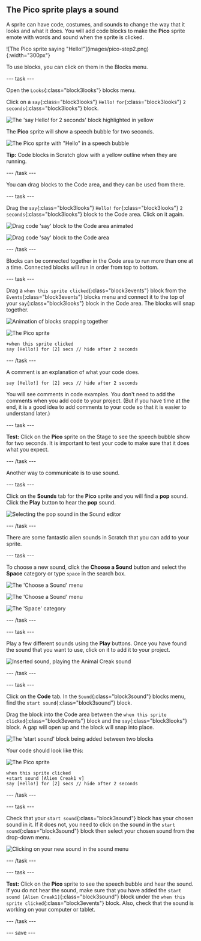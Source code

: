 ## The Pico sprite plays a sound

A sprite can have code, costumes, and sounds to change the way that it looks and what it does. You will add code blocks to make the **Pico** sprite emote with words and sound when the sprite is clicked.

<div style="display: flex; flex-wrap: wrap">
<div style="flex-basis: 200px; flex-grow: 1; margin-right: 15px;">
![The Pico sprite saying "Hello!"](images/pico-step2.png){:width="300px"}
</div>
</div>

To use blocks, you can click on them in the Blocks menu.

--- task ---

Open the `Looks`{:class="block3looks"} blocks menu. 

Click on a `say`{:class="block3looks"} `Hello!` `for`{:class="block3looks"} `2` `seconds`{:class="block3looks"} block.

![The 'say Hello! for 2 seconds' block highlighted in yellow](images/pico-say-hello-blocks-menu.png)

The **Pico** sprite will show a speech bubble for two seconds.

![The Pico sprite with "Hello" in a speech bubble](images/pico-say-hello-stage.png)

**Tip:** Code blocks in Scratch glow with a yellow outline when they are running.

--- /task ---

You can drag blocks to the Code area, and they can be used from there.

--- task ---

Drag the `say`{:class="block3looks"} `Hello!` `for`{:class="block3looks"} `2` `seconds`{:class="block3looks"} block to the Code area. Click on it again.

![Drag code 'say' block to the Code area animated](images/pico-drag-say.gif)

![Drag code 'say' block to the Code area](images/pico-drag-say.png)

--- /task ---

Blocks can be connected together in the Code area to run more than one at a time. Connected blocks will run in order from top to bottom.

--- task ---

Drag a `when this sprite clicked`{:class="block3events"} block from the `Events`{:class="block3events"} blocks menu and connect it to the top of your `say`{:class="block3looks"} block in the Code area. The blocks will snap together.

![Animation of blocks snapping together](images/pico-snap-together.gif)

![The Pico sprite](images/pico-sprite.png)

```blocks3
+when this sprite clicked
say [Hello!] for [2] secs // hide after 2 seconds
```

--- /task ---
  
A comment is an explanation of what your code does.
  
```blocks3
say [Hello!] for [2] secs // hide after 2 seconds
```
  
You will see comments in code examples. You don't need to add the comments when you add code to your project. (But if you have time at the end, it is a good idea to add comments to your code so that it is easier to understand later.)

--- task ---

**Test:** Click on the **Pico** sprite on the Stage to see the speech bubble show for two seconds. It is important to test your code to make sure that it does what you expect.

--- /task ---

Another way to communicate is to use sound.

--- task ---

Click on the **Sounds** tab for the **Pico** sprite and you will find a **pop** sound. Click the **Play** button to hear the **pop** sound.

![Selecting the pop sound in the Sound editor](images/pico-sound-play.png)

--- /task ---

There are some fantastic alien sounds in Scratch that you can add to your sprite.

--- task ---

To choose a new sound, click the **Choose a Sound** button and select the **Space** category or type `space` in the search box.

![The 'Choose a Sound' menu](images/sound-button.png)

![The 'Choose a Sound' menu](images/pico-choose-sound.png)

![The 'Space' category](images/pico-space-category.png)

--- /task ---

--- task ---

Play a few different sounds using the **Play** buttons. Once you have found the sound that you want to use, click on it to add it to your project.

![Inserted sound, playing the Animal Creak sound](images/pico-inserted-sound.png)

--- /task ---

--- task ---

Click on the **Code** tab. In the `Sound`{:class="block3sound"} blocks menu, find the `start sound`{:class="block3sound"} block. 

Drag the block into the Code area between the `when this sprite clicked`{:class="block3events"} block and the `say`{:class="block3looks"} block. A gap will open up and the block will snap into place.

![The 'start sound' block being added between two blocks](images/pico-insert-block.gif)

Your code should look like this:

![The Pico sprite](images/pico-sprite.png)

```blocks3
when this sprite clicked
+start sound [Alien Creak1 v] 
say [Hello!] for [2] secs // hide after 2 seconds
```

--- /task ---

--- task ---

Check that your `start sound`{:class="block3sound"} block has your chosen sound in it. If it does not, you need to click on the sound in the `start sound`{:class="block3sound"} block then select your chosen sound from the drop-down menu.

![Clicking on your new sound in the sound menu](images/pico-sound-menu.png)

--- /task ---

--- task ---

**Test:** Click on the **Pico** sprite to see the speech bubble and hear the sound. If you do not hear the sound, make sure that you have added the `start sound [Alien Creak1]`{:class="block3sound"} block under the `when this sprite clicked`{:class="block3events"} block. Also, check that the sound is working on your computer or tablet.

--- /task ---

--- save ---
